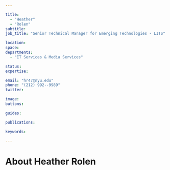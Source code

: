 ```yaml
---

title:
  - "Heather"
  - "Rolen"
subtitle: 
job_title: "Senior Technical Manager for Emerging Technologies - LITS"

location: 
space: 
departments:
  - "IT Services & Media Services"

status: 
expertise:

email: "hr47@nyu.edu"
phone: "(212) 992--9989"
twitter: 

image: 
buttons:

guides:

publications:

keywords:

---
```


# About Heather Rolen


